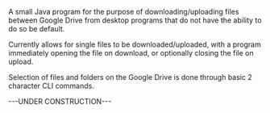 A small Java program for the purpose of downloading/uploading files between Google Drive from desktop programs that do not have the ability to do so be default.

Currently allows for single files to be downloaded/uploaded, with a program immediately opening the file on download, or optionally closing the file on upload.

Selection of files and folders on the Google Drive is done through basic 2 character CLI commands.

---UNDER CONSTRUCTION---
